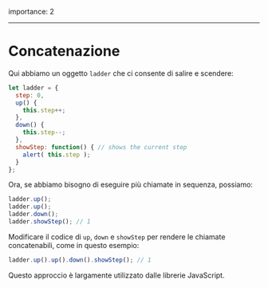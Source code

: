 importance: 2

---

# Concatenazione

Qui abbiamo un oggetto `ladder` che ci consente di salire e scendere:

```js
let ladder = {
  step: 0,
  up() { 
    this.step++;
  },
  down() { 
    this.step--;
  },
  showStep: function() { // shows the current step
    alert( this.step );
  }
};
```

Ora, se abbiamo bisogno di eseguire più chiamate in sequenza, possiamo:

```js
ladder.up();
ladder.up();
ladder.down();
ladder.showStep(); // 1
```

Modificare il codice di `up`, `down` e `showStep` per rendere le chiamate concatenabili, come in questo esempio:

```js
ladder.up().up().down().showStep(); // 1
```

Questo approccio è largamente utilizzato dalle librerie JavaScript.
